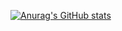 [![Anurag's GitHub stats](https://github-readme-stats.vercel.app/api?username=Gbraga30)](https://github.com/Gbraga30/github-readme-stats&show_icons=true&theme=radical)
